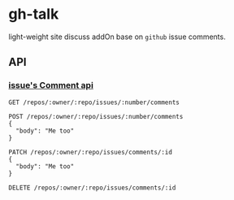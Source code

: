 # gh-talk

light-weight site discuss addOn base on `github` issue comments.

## API

### [issue's Comment api](https://developer.github.com/v3/issues/comments/#create-a-comment)
```
GET /repos/:owner/:repo/issues/:number/comments
```

```
POST /repos/:owner/:repo/issues/:number/comments
{
  "body": "Me too"
}
```

```
PATCH /repos/:owner/:repo/issues/comments/:id
{
  "body": "Me too"
}
```

```
DELETE /repos/:owner/:repo/issues/comments/:id
```
